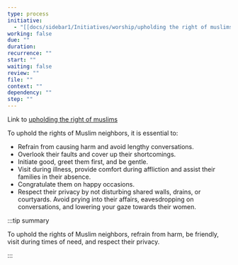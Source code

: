 ```yaml
---
type: process
initiative:
  - "[[docs/sidebar1/Initiatives/worship/upholding the right of muslims|upholding the right of muslims]]"
working: false
due: ""
duration: 
recurrence: ""
start: ""
waiting: false
review: ""
file: ""
context: ""
dependency: ""
step: ""
---
```


Link to [upholding the right of muslims](docs/sidebar1/Initiatives/worship/upholding%20the%20right%20of%20muslims.md)

To uphold the rights of Muslim neighbors, it is essential to:

* Refrain from causing harm and avoid lengthy conversations.
* Overlook their faults and cover up their shortcomings.
* Initiate good, greet them first, and be gentle.
* Visit during illness, provide comfort during affliction and assist their families in their absence.
* Congratulate them on happy occasions.
* Respect their privacy by not disturbing shared walls, drains, or courtyards. Avoid prying into their affairs, eavesdropping on conversations, and lowering your gaze towards their women.

:::tip summary

To uphold the rights of Muslim neighbors, refrain from harm, be friendly, visit during times of need, and respect their privacy.

:::
